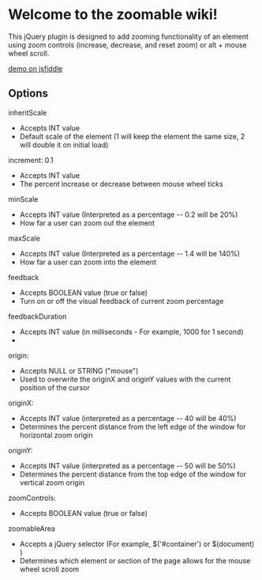 # Welcome to the zoomable wiki!

This jQuery plugin is designed to add zooming functionality of an element using zoom controls (increase, decrease, and reset zoom) or alt + mouse wheel scroll.

<a href="https://jsfiddle.net/FeelsLike1929/81okd956/">demo on jsfiddle</a>

## Options
inheritScale
* Accepts INT value
* Default scale of the element (1 will keep the element the same size, 2 will double it on initial load)

increment: 0.1
* Accepts INT value
* The percent increase or decrease between mouse wheel ticks

minScale
* Accepts INT value (Interpreted as a percentage -- 0.2 will be 20%) 
* How far a user can zoom out the element

maxScale
* Accepts INT value (Interpreted as a percentage -- 1.4 will be 140%) 
* How far a user can zoom into the element

feedback
* Accepts BOOLEAN value (true or false)
* Turn on or off the visual feedback of current zoom percentage

feedbackDuration
* Accepts INT value (in milliseconds - For example, 1000 for 1 second)
*

origin:
* Accepts NULL or STRING ("mouse")
* Used to overwrite the originX and originY values with the current position of the cursor

originX:
* Accepts INT value (interpreted as a percentage -- 40 will be 40%) 
* Determines the percent distance from the left edge of the window for horizontal zoom origin 

originY: 
* Accepts INT value (interpreted as a percentage -- 50 will be 50%) 
* Determines the percent distance from the top edge of the window for vertical zoom origin 

zoomControls: 
* Accepts BOOLEAN value (true or false)

zoomableArea
* Accepts a jQuery selector (For example,  $('#container') or $(document) )
* Determines which element or section of the page allows for the mouse wheel scroll zoom
